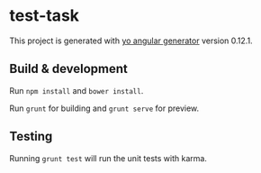 # test-task

This project is generated with [yo angular generator](https://github.com/yeoman/generator-angular)
version 0.12.1.

## Build & development

Run `npm install` and `bower install`.

Run `grunt` for building and `grunt serve` for preview.

## Testing

Running `grunt test` will run the unit tests with karma.
